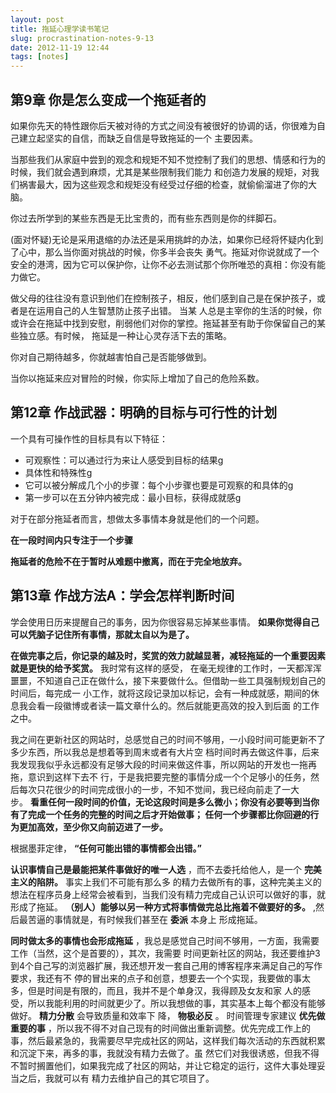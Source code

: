 ```yaml
---
layout: post
title: 拖延心理学读书笔记
slug: procrastination-notes-9-13
date: 2012-11-19 12:44
tags: [notes]
---
```


第9章 你是怎么变成一个拖延者的
---------------------------------

如果你先天的特性跟你后天被对待的方式之间没有被很好的协调的话，你很难为自己建立起坚实的自信，而缺乏自信是导致拖延的一个
主要因素。

当那些我们从家庭中尝到的观念和规矩不知不觉控制了我们的思想、情感和行为的时候，我们就会遇到麻烦，尤其是某些限制我们能力
和创造力发展的规矩，对我们祸害最大，因为这些观念和规矩没有经受过仔细的检查，就偷偷溜进了你的大脑。

你过去所学到的某些东西是无比宝贵的，而有些东西则是你的绊脚石。

(面对怀疑)无论是采用退缩的办法还是采用挑衅的办法，如果你已经将怀疑内化到了心中，那么当你面对挑战的时候，你多半会丧失
勇气。拖延对你说就成了一个安全的港湾，因为它可以保护你，让你不必去测试那个你所唯恐的真相：你没有能力做它。

做父母的往往没有意识到他们在控制孩子，相反，他们感到自己是在保护孩子，或者是在运用自己的人生智慧防止孩子出错。 当某
人总是主宰你的生活的时候，你或许会在拖延中找到安慰，削弱他们对你的掌控。拖延甚至有助于你保留自己的某些独立感。有时候，
拖延是一种让心灵存活下去的策略。

你对自己期待越多，你就越害怕自己是否能够做到。

当你以拖延来应对冒险的时候，你实际上增加了自己的危险系数。

第12章 作战武器：明确的目标与可行性的计划
------------------------------------------

一个具有可操作性的目标具有以下特征：

 - 可观察性：可以通过行为来让人感受到目标的结果g
 - 具体性和特殊性g
 - 它可以被分解成几个小的步骤：每个小步骤也要是可观察的和具体的g
 - 第一步可以在五分钟内被完成：最小目标，获得成就感g

对于在部分拖延者而言，想做太多事情本身就是他们的一个问题。

**在一段时间内只专注于一个步骤**

**拖延者的危险不在于暂时从难题中撤离，而在于完全地放弃。**

第13章 作战方法A：学会怎样判断时间
------------------------------------

学会使用日历来提醒自己的事务，因为你很容易忘掉某些事情。 **如果你觉得自己可以凭脑子记住所有事情，那就太自以为是了。**

**在做完事之后，你记录的越及时，奖赏的效力就越显著，减轻拖延的一个重要因素就是更快的给予奖赏。** 我时常有这样的感受，
在毫无规律的工作时，一天都浑浑噩噩，不知道自己正在做什么，接下来要做什么。但借助一些工具强制规划自己的时间后，每完成一
小工作，就将这段记录加以标记，会有一种成就感，期间的休息我会看一段徽博或者读一篇文章什么的。然后就能更高效的投入到后面
的工作之中。

我之间在更新社区的网站时，总感觉自己的时间不够用，一小段时间可能更新不了多少东西，所以我总是想着等到周末或者有大片空
档时间时再去做这件事，后来我发现我似乎永远都没有足够大段的时间来做这件事，所以网站的开发也一拖再拖，意识到这样下去不
行，于是我把要完整的事情分成一个个足够小的任务，然后每次只花很少的时间完成很小的一步，不知不觉间，我已经向前走了一大
步。 **看重任何一段时间的价值，无论这段时间是多么微小；你没有必要等到当你有了完成一个任务的完整的时间之后才开始做事；
任何一个步骤都比你回避的行为更加高效，至少你又向前迈进了一步。**

根据墨菲定律， **“任何可能出错的事情都会出错。”**

**认识事情自己是最能把某件事做好的唯一人选** ，而不去委托给他人，是一个 **完美主义的陷阱。** 事实上我们不可能有那么多
的精力去做所有的事，这种完美主义的想法在程序员身上经常会被看到，当我们没有精力完成自己认识可以做好的事，就形成了拖延。
**（别人）能够以另一种方式将事情做完总比拖着不做要好的多。** ,然后最苦逼的事情就是，有时候我们甚至在 **委派** 本身上
形成拖延。

**同时做太多的事情也会形成拖延** ，我总是感觉自己时间不够用，一方面，我需要工作（当然，这个是首要的），其次，我需要
时间更新社区的网站，我还要维护3到4个自己写的浏览器扩展，我还想开发一套自己用的博客程序来满足自己的写作要求，我还有不
停的冒出来的点子和创意，想要去一个个实现，我要做的事太多，但是时间是有限的，而且，我并不是个单身汉，我得顾及女友和家
人的感受，所以我能利用的时间就更少了。所以我想做的事，其实基本上每个都没有能够做好。 **精力分散** 会导致质量和效率下
降， **物极必反** 。 时间管理专家建议 **优先做重要的事** ，所以我不得不对自己现有的时间做出重新调整。优先完成工作上的
事，然后最紧急的，我需要尽早完成社区的网站，这样我们每次活动的东西就积累和沉淀下来，再多的事，我就没有精力去做了。虽
然它们对我很诱惑，但我不得不暂时搁置他们，如果我完成了社区的网站，并让它稳定的运行，这件大事处理妥当之后，我就可以有
精力去维护自己的其它项目了。

